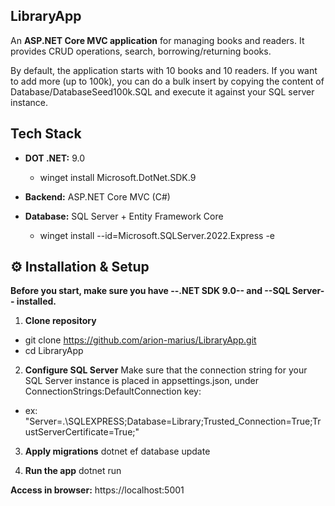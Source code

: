 ## LibraryApp

An **ASP.NET Core MVC application** for managing books and readers. It provides CRUD operations, search, borrowing/returning books. 

By default, the application starts with 10 books and 10 readers. If you want to add more (up to 100k), you can do a bulk insert by copying the content of Database/DatabaseSeed100k.SQL and execute it against your SQL server instance.

##  Tech Stack
- **DOT .NET:** 9.0
  - winget install Microsoft.DotNet.SDK.9

- **Backend:** ASP.NET Core MVC (C#)

- **Database:** SQL Server + Entity Framework Core
  - winget install --id=Microsoft.SQLServer.2022.Express  -e

## ⚙️ Installation & Setup
**Before you start, make sure you have --.NET SDK 9.0-- and --SQL Server-- installed.**

1. **Clone repository**
  - git clone https://github.com/arion-marius/LibraryApp.git
  - cd LibraryApp

2. **Configure SQL Server**
Make sure that the connection string for your SQL Server instance is placed in appsettings.json, under ConnectionStrings:DefaultConnection key:
  - ex: "Server=.\SQLEXPRESS;Database=Library;Trusted_Connection=True;TrustServerCertificate=True;"

3. **Apply migrations**
dotnet ef database update

4. **Run the app**
dotnet run

**Access in browser:**
https://localhost:5001
